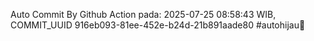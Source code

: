 Auto Commit By Github Action pada: 2025-07-25 08:58:43 WIB, COMMIT_UUID 916eb093-81ee-452e-b24d-21b891aade80 #autohijau🗿
